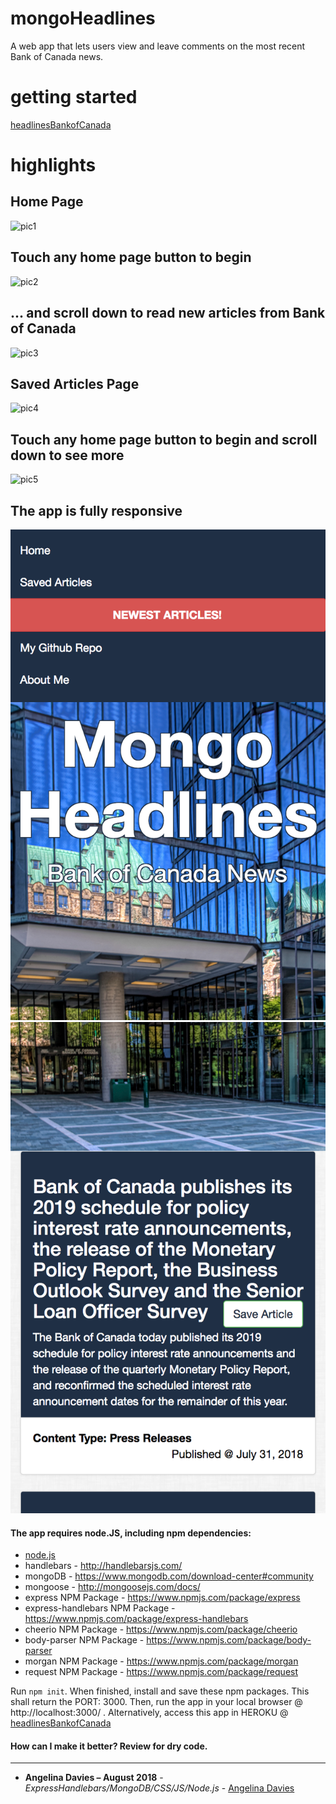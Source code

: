# mongoHeadlines
A web app that lets users view and leave comments on the most recent Bank of Canada news. 

# getting started
[headlinesBankofCanada](https://headlinesbankofcanada.herokuapp.com/) 


# highlights

## Home Page 

![pic1](public/assets/img/pic1.png)

## Touch any home page button to begin 

![pic2](public/assets/img/pic2.png)

## ... and scroll down to read new articles from Bank of Canada

![pic3](public/assets/img/pic3.png)

## Saved Articles Page

![pic4](public/assets/img/pic3.png)

## Touch any home page button to begin and scroll down to see more

![pic5](public/assets/images/pic5.png)

## The app is fully responsive

![pic1r](public/assets/img/pic1r.png) ![pic2r](public/assets/img/pic2r.png)


#### The app requires node.JS, including npm dependencies:

* [node.js](https://nodejs.org/en/)
* handlebars - http://handlebarsjs.com/
* mongoDB - https://www.mongodb.com/download-center#community
* mongoose - http://mongoosejs.com/docs/
* express NPM Package - https://www.npmjs.com/package/express
* express-handlebars NPM Package - https://www.npmjs.com/package/express-handlebars
* cheerio NPM Package - https://www.npmjs.com/package/cheerio
* body-parser NPM Package - https://www.npmjs.com/package/body-parser
* morgan NPM Package - https://www.npmjs.com/package/morgan
* request NPM Package - https://www.npmjs.com/package/request


Run `npm init`. When finished, install and save these npm packages. This shall return the PORT: 3000. Then, run the app in your local browser @ http://localhost:3000/ . Alternatively, access this app in HEROKU @ 
[headlinesBankofCanada](https://headlinesbankofcanada.herokuapp.com/) 


#### How can I make it better? Review for dry code.

---

* **Angelina Davies – August 2018** - *ExpressHandlebars/MongoDB/CSS/JS/Node.js* - [Angelina Davies](https://github.com/angelyna)

